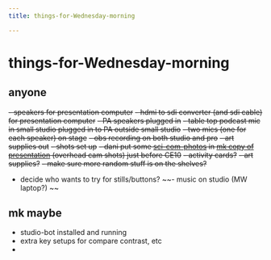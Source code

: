 ```yaml
---
title: things-for-Wednesday-morning

---
```


# things-for-Wednesday-morning


## anyone

~~- speakers for presentation computer~~
~~- hdmi to sdi converter (and sdi cable) for presentation computer~~
~~- PA speakers plugged in~~
~~- table top podcast mic in small studio plugged in to PA outside small studio~~
~~- two mics (one for each speaker) on stage~~
~~- obs recording on both studio and pro~~
~~- art supplies out~~
~~- shots set up~~
~~- dani put some [sci-com-photos](https://www.flickr.com/photos/boklearninglab/albums/72157690394470880/) in [mk copy of presentation](https://docs.google.com/presentation/d/1MYCp_NVhrolWdCE7CzXkOpZ90HS-Hk8POQm6Cki7FlA/edit#slide=id.g2b040d1b25c_0_130) (overhead cam shots) just before CE10~~
~~- activity cards?~~
~~- art supplies?~~
~~- make sure more random stuff is on the shelves?~~
- decide who wants to try for stills/buttons?
~~- music on studio (MW laptop?)
~~


## mk maybe

- studio-bot installed and running
- extra key setups for compare contrast, etc
- 